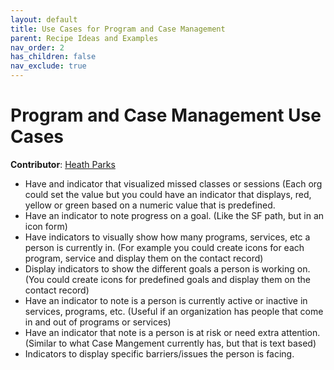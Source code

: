 ```yaml
---
layout: default
title: Use Cases for Program and Case Management
parent: Recipe Ideas and Examples
nav_order: 2
has_children: false
nav_exclude: true
---
```


# Program and Case Management Use Cases

**Contributor**: [Heath Parks](http://github.com/heathparks7)

* Have and indicator that visualized missed classes or sessions (Each org could set the value but you could have an indicator that displays, red, yellow or green based on a numeric value that is predefined.
* Have an indicator to note progress on a goal. (Like the SF path, but in an icon form)
* Have indicators to visually show how many programs, services, etc a person is currently in.  (For example you could create icons for each program, service and display them on the contact record)
* Display indicators to show the different goals a person is working on.  (You could create icons for predefined goals and display them on the contact record)
* Have an indicator to note is a person is currently active or inactive in services, programs, etc.  (Useful if an organization has people that come in and out of programs or services)
* Have an indicator that note is a person is at risk or need extra attention. (Similar to what Case Mangement currently has, but that is text based)
* Indicators to display specific barriers/issues the person is facing. 